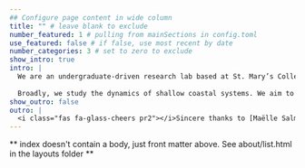 ```yaml
---
## Configure page content in wide column
title: "" # leave blank to exclude
number_featured: 1 # pulling from mainSections in config.toml
use_featured: false # if false, use most recent by date
number_categories: 3 # set to zero to exclude
show_intro: true
intro: |
  We are an undergraduate-driven research lab based at St. Mary’s College of Maryland. Located on the St. Mary’s River, an estuarine tributary of the Chesapeake Bay, we have a rich living laboratory right in our backyard. We specialize in ecosystem ecology, which emphasizes holistic analysis of our environment. It involves integrated investigation of living and nonliving components of ecosystems, how those components interact, and how those interactions affect ecosystem structure and function.
  
  Broadly, we study the dynamics of shallow coastal systems. We aim to understand why ecosystems change and how those changes affect nutrient and carbon cycling in estuaries. We mostly focus on seagrass and submerged aquatic vegetation (SAV), but we also dabble in oyster reefs and salt marshes. 
show_outro: false
outro: |
  <i class="fas fa-glass-cheers pr2"></i>Sincere thanks to [Maëlle Salmon](https://masalmon.eu/) for her help naming this Hugo theme!
---
```


** index doesn't contain a body, just front matter above.
See about/list.html in the layouts folder **